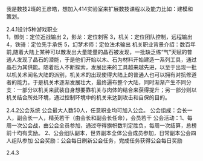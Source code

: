 我是数技2班的王彦皓，想加入414实验室来扩展数技课程以及能力比如：建模和策划。

2.4.1设计5种游戏职业  
1，御剑：定位近战输出
2，影龙：定位刺客
3，机关：定位团队控制，远程输出
4，铁骑：定位先手承伤
5，幻梦术师：定位法术输出
机关职业背景介绍：数百年前,随着大陆上某种可以散发出大量能量的晶石被发现，一批缺乏练“气”天赋的普通人发现了晶石的潜能，于是他们开始以木、石为材料开始建造一系列工具，通过晶石为其供能。随着后人不断探索，发展出来的工具越来越先进，以至于出现一批以机关术闻名大陆的派别，机关术的出现使得大陆上的普通人也可以拥有对抗修道者的能力。于是机关术逐渐发展壮大，最终遍布整个大陆，同时渐渐产生不同分支：一部分以机关来武装自身想要靠机关与肉体的结合来获得提升；另一部分则以机关结合所处环境，通过控制环境中的机关来达到攻击和自保的目的。

2.4.2公会系统
公会最大人数50人，任意职业均可加入公会。
公会组成：会长一人，副会长一人，精英若干（由会长和副会长任命），会员若干
公会活动：1、每周一次公会战，由公会全员参加，通过夺得旗帜数判定胜负，每周一次结算，总榜前十均有奖励。
         2、公会组队副本，世界副本全体公会成员参加，日常副本公会四人组队参加
公会奖励：公会每日刷新公会任务，完成任务获得公会每日奖励

2.4.3

